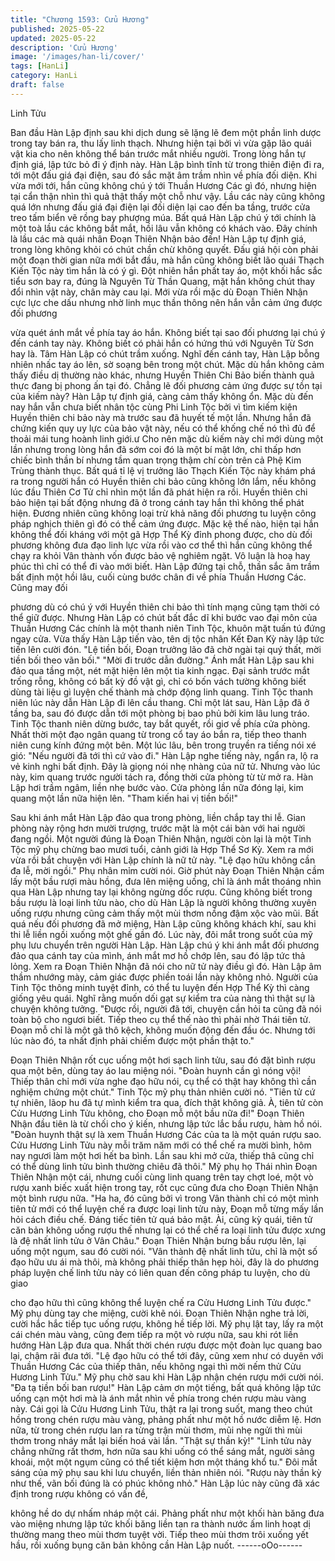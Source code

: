 ```yaml
---
title: "Chương 1593: Cửu Hương"
published: 2025-05-22
updated: 2025-05-22
description: 'Cửu Hương'
image: '/images/han-li/cover/'
tags: [HanLi]
category: HanLi
draft: false
---
```


Linh Tửu

Ban đầu Hàn Lập định sau khi dịch dung sẽ lặng lẽ đem một phần
linh dược trong tay bán ra, thu lấy linh thạch. Nhưng hiện tại bởi
vì vừa gặp lão quái vật kia cho nên không thể bán trước mắt
nhiều người. Trong lòng hắn tự định giá, lập tức bỏ đi ý định này.
Hàn Lập bình tĩnh từ trong thiên điện đi ra, tới một đấu giá đại
điện, sau đó sắc mặt âm trầm nhìn về phía đối diện.
Khi vừa mới tới, hắn cũng không chú ý tới Thuần Hương Các gì
đó, nhưng hiện tại cẩn thận nhìn thì quả thật thấy một chỗ như
vậy.
Lầu các này cũng không quá lớn nhưng đấu giá đại điện lại đối
diện lại cao đến ba tầng, trước cửa treo tấm biển vẽ rồng bay
phượng múa.
Bất quá Hàn Lập chú ý tới chính là một toà lầu các không bắt mắt,
hồi lâu vẫn không có khách vào. Đây chính là lầu các mà quái
nhân Đoạn Thiên Nhận bảo đến!
Hàn Lập tự định giá, trong lòng không khỏi có chút chần chừ
không quyết. Đấu giá hội còn phải một đoạn thời gian nữa mới
bắt đầu, mà hắn cũng không biết lão quái Thạch Kiến Tộc này tìm
hắn là có ý gì.
Đột nhiên hắn phất tay áo, một khối hắc sắc tiểu sơn bay ra, đúng
là Nguyên Từ Thần Quang, mặt hắn không chút thay đổi nhìn vật
này, chân mày cau lại.
Mới vừa rồi mặc dù Đoạn Thiên Nhận cực lực che dấu nhưng
nhờ linh mục thần thông nên hắn vẫn cảm ứng được đối phương

vừa quét ánh mắt về phía tay áo hắn.
Không biết tại sao đối phương lại chú ý đến cánh tay này. Không
biết có phải hắn có hứng thú với Nguyên Từ Sơn hay là.
Tâm Hàn Lập có chút trầm xuống.
Nghĩ đến cánh tay, Hàn Lập bỗng nhiên nhấc tay áo lên, sờ soạng
bên trong một chút. Mặc dù hắn không cảm thấy điều dị thường
nào khác, nhưng Huyền Thiên Chi Bảo biến thành quả thực đang
bị phong ấn tại đó. Chẳng lẽ đối phương cảm ứng được sự tồn tại
của kiếm này? Hàn Lập tự định giá, càng cảm thấy không ổn.
Mặc dù đến nay hắn vẫn chưa biết nhân tộc cùng Phi Linh Tộc
bởi vì tìm kiếm kiện Huyền thiên chi bảo này mà trước sau đã
huyết tế một lần. Nhưng hắn đã chứng kiến quy uy lực của bảo
vật này, nếu có thể khống chế nó thì đủ để thoải mái tung hoành
linh giới.ư
Cho nên mặc dù kiếm này chỉ mới dùng một lần nhưng trong lòng
hắn đã sớm coi đó là một bí mật lớn, chỉ thấp hơn chiếc bình thần
bí nhưng tầm quan trọng thậm chí còn trên cả Phệ Kim Trùng
thành thục.
Bất quá tỉ lệ vị trưởng lão Thạch Kiến Tộc này khám phá ra trong
người hắn có Huyền thiên chi bảo cũng không lớn lắm, nếu không
lúc đầu Thiên Cơ Tử chỉ nhìn một lần đã phát hiện ra rồi. Huyền
thiên chi bảo hiện tại bất động nhưng đã ở trong cánh tay hắn thì
không thể phát hiện. Đương nhiên cũng không loại trừ khả năng
đối phương tu luyện công pháp nghịch thiên gì đó có thể cảm ứng
được.
Mặc kệ thế nào, hiện tại hắn không thể đối kháng với một gã Hợp
Thể Kỳ đỉnh phong được, cho dù đối phương không đưa đạo linh
lực vừa rồi vào cơ thể thì hắn cũng không thể chạy ra khỏi Vân
thành vốn được bảo vệ nghiêm ngặt. Vô luận là hoạ hay phúc thì
chỉ có thể đi vào mới biết.
Hàn Lập đứng tại chỗ, thần sắc âm trầm bất định một hồi lâu, cuối
cùng bước chân đi về phía Thuần Hương Các. Cũng may đối

phương dù có chú ý với Huyền thiên chi bảo thì tính mạng cũng
tạm thời có thể giữ được.
Nhưng Hàn Lập có chút bất đắc dĩ khi bước vao đại môn của
Thuần Hương Các chính là một thanh niên Tinh Tộc, khuôn mặt
tuấn tú đứng ngay cửa. Vừa thấy Hàn Lập tiến vào, tên dị tộc
nhân Kết Đan Kỳ này lập tức tiến lên cười đón.
"Lệ tiền bối, Đoạn trưởng lão đã chờ ngài tại quý thất, mời tiền bối
theo vãn bối."
"Mời đi trước dẫn đường."
Ánh mắt Hàn Lập sau khi đảo qua tầng một, nét mặt hiện lên một
tia kinh ngạc.
Đại sảnh trước mắt trống rỗng, không có bất kỳ đồ vật gì, chỉ có
bốn vách tường không biết dùng tài liệu gì luyện chế thành mà
chớp động linh quang. Tinh Tộc thanh niên lúc này dẫn Hàn Lập
đi lên cầu thang.
Chỉ một lát sau, Hàn Lập đã ở tầng ba, sau đó được dẫn tới một
phòng bị bao phủ bởi kim lâu lung tráo.
Tinh Tộc thanh niên dừng bước, tay bắt quyết, rồi giơ về phía cửa
phòng.
Nhất thời một đạo ngân quang từ trong cổ tay áo bắn ra, tiếp theo
thanh niên cung kính đứng một bên. Một lúc lâu, bên trong truyền
ra tiếng nói xé gió:
"Nếu người đã tới thì cứ vào đi."
Hàn Lập nghe tiếng này, ngẩn ra, lộ ra vẻ kinh nghi bất định. Đây
là giọng nói nhẹ nhàng của nữ tử. Nhưng vào lúc này, kim quang
trước người tách ra, đồng thời cửa phòng từ từ mở ra. Hàn Lập
hơi trầm ngâm, liền nhẹ bước vào. Cửa phòng lần nữa đóng lại,
kim quang một lần nữa hiện lên.
"Tham kiến hai vị tiền bối!"

Sau khi ánh mắt Hàn Lập đảo qua trong phòng, liền chắp tay thi
lễ.
Gian phòng này rộng hơn mười trượng, trước mặt là một cái bàn
với hai người đang ngồi. Một người đúng là Đoạn Thiên Nhận,
người còn lại là một Tinh Tộc mỹ phụ chừng bao mươi tuổi, cảnh
giới là Hợp Thể Sơ Kỳ. Xem ra mới vừa rồi bắt chuyện với Hàn
Lập chính là nữ tử này.
"Lệ đạo hữu không cần đa lễ, mời ngồi."
Phụ nhân mỉm cười nói.
Giờ phút này Đoạn Thiên Nhận cầm lấy một bầu rượi màu hồng,
đưa lên miệng uống, chỉ là ánh mắt thoáng nhìn qua Hàn Lập
nhưng tay lại không ngừng dốc rượu.
Cũng không biết trong bầu rượu là loại linh tửu nào, cho dù Hàn
Lập là người không thường xuyên uống rượu nhưng cũng cảm
thấy một mùi thơm nồng đậm xộc vào mũi.
Bất quá nếu đối phương đã mở miệng, Hàn Lập cũng không
khách khí, sau khi thi lễ liền ngồi xuống một ghế gần đó. Lúc này,
đôi mắt trong suốt của mỹ phụ lưu chuyển trên người Hàn Lập.
Hàn Lập chú ý khi ánh mắt đối phương đảo qua cánh tay của
mình, ánh mắt mơ hồ chớp lên, sau đó lập tức thả lỏng. Xem ra
Đoạn Thiên Nhận đã nói cho nữ tử này điều gì đó.
Hàn Lập âm thầm nhướng mày, cảm giác được phiền toái lần này
không nhỏ. Người của Tinh Tộc thông minh tuyệt đỉnh, có thể tu
luyện đến Hợp Thể Kỳ thì càng giống yêu quái. Nghĩ rằng muốn
dối gạt sự kiểm tra của nàng thì thật sự là chuyện không tưởng.
"Được rồi, người đã tới, chuyện cần hỏi ta cũng đã nói toàn bộ
cho ngươi biết. Tiếp theo cụ thể thế nào thì phải nhờ Thái tiên tử.
Đoạn mỗ chỉ là một gã thô kệch, không muốn động đến đầu óc.
Nhưng tới lúc nào đó, ta nhất định phải chiếm được một phần thật
to."

Đoạn Thiên Nhận rốt cục uống một hơi sạch linh tửu, sau đó đặt
bình rượu qua một bên, dùng tay áo lau miệng nói.
"Đoàn huynh cần gì nóng vội! Thiếp thân chỉ mới vừa nghe đạo
hữu nói, cụ thể có thật hay không thì cần nghiệm chứng một
chút."
Tinh Tộc mỹ phụ thản nhiên cười nó.
"Tiên tử cứ tự nhiên, lãop hu đã tự mình kiểm tra qua, đích thật
không giả. À, tiên tử còn Cửu Hương Linh Tửu không, cho Đoạn
mỗ một bầu nữa đi!"
Đoạn Thiên Nhận đầu tiên là từ chối cho ý kiến, nhưng lập tức lắc
bầu rượu, hàm hồ nói.
"Đoàn huynh thật sự là xem Thuần Hương Các của ta là một quán
rượu sao. Cửu Hương Linh Tửu này mỗi trăm năm mới có thể chế
ra mười bình, hôm nay ngươi làm một hơi hết ba bình. Lần sau khi
mở cửa, thiếp thâ cũng chỉ có thể dùng linh tửu bình thường chiêu
đã thôi."
Mỹ phụ họ Thái nhìn Đoạn Thiên Nhận một cái, nhưng cuối cùng
linh quang trên tay chợt loé, một vò rượu xanh biếc xuất hiện
trong tay, rốt cục cũng đưa cho Đoạn Thiên Nhận một bình rượu
nữa.
"Ha ha, đó cũng bởi vì trong Vân thành chỉ có một mình tiên tử
mới có thể luyện chế ra được loại linh tửu này, Đoạn mỗ từng mấy
lần hỏi cách điều chế. Đáng tiếc tiên tử quá bảo mật. Ài, cũng kỳ
quái, tiên tử căn bản không uống rượu thế nhưng lại có thể chế ra
loại linh tửu được xưng là đệ nhất linh tửu ở Vân Châu."
Đoạn Thiên Nhận bưng bầu rượu lên, lại uống một ngụm, sau đó
cười nói.
"Vân thành đệ nhất linh tửu, chỉ là một số đạo hữu ưu ái mà thôi,
mà không phải thiếp thân hẹp hòi, đây là do phương pháp luyện
chế linh tửu này có liên quan đến công pháp tu luyện, cho dù giao

cho đạo hữu thì cũng không thể luyện chế ra Cửu Hương Linh
Tửu được."
Mỹ phụ dùng tay che miệng, cười khẽ nói. Đoạn Thiên Nhận nghe
trả lời, cười hắc hắc tiếp tục uống rượu, không hề tiếp lời.
Mỹ phụ lật tay, lấy ra một cái chén màu vàng, cũng đem tiếp ra
một vò rượu nữa, sau khi rót liền hướng Hàn Lập đưa qua. Nhất
thời chén rượu được một đoàn lục quang bao lại, chậm rãi đưa
tới.
"Lệ đạo hữu có thể tới đây, cũng xem như có duyên với Thuần
Hương Các của thiếp thân, nếu không ngại thì mời nếm thử Cửu
Hương Linh Tửu."
Mỹ phụ chờ sau khi Hàn Lập nhận chén rượu mới cười nói.
"Đa tạ tiền bối ban rượu!"
Hàn Lập cảm ơn một tiếng, bất quá không lập tức uống cạn một
hơi mà là ánh mắt nhìn về phía trong chén rượu màu vàng này.
Cái gọi là Cửu Hương Linh Tửu, thật ra lại trong suốt, mang theo
chút hồng trong chén rượu màu vàng, phảng phất như một hồ
nước diễm lệ.
Hơn nữa, từ trong chén rượu lan ra từng trận mùi thơm, mũi nhẹ
ngửi thì mùi thơm trong nháy mắt lại biến hoá vài lần.
"Thật sự thần kỳ!"
"Linh tửu này chẳng những rất thơm, hơn nữa sau khi uống có thể
sáng mắt, người sảng khoái, một một ngụm cũng có thể tiết kiệm
hơn một tháng khổ tu."
Đôi mắt sáng của mỹ phụ sau khi lưu chuyển, liền thản nhiên nói.
"Rượu này thần kỳ như thế, vãn bối đúng là có phúc không nhỏ."
Hàn Lập lúc này cũng đã xác định trong rượu không có vấn đề,

không hề do dự nhấm nháp một cái.
Phảng phất như một khối hàn băng đưa vào miệng nhưng lập tức
khối băng liền tan ra thành nước ấm linh hoạt dị thường mang
theo mùi thơm tuyệt vời. Tiếp theo mùi thơm trôi xuống yết hầu,
rồi xuống bụng căn bản không cần Hàn Lập nuốt.
------oOo------
